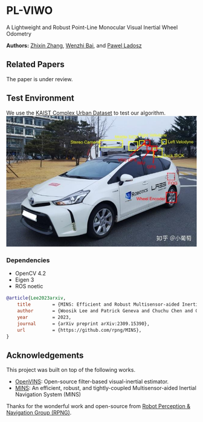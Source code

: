 # PL-VIWO
A Lightweight and Robust Point-Line Monocular Visual Inertial Wheel Odometry

**Authors:** [Zhixin Zhang](https://happy-zzx.github.io/ZhixinZhang.github.io/), [Wenzhi Bai](https://wenzhibai.github.io/), and [Pawel Ladosz](https://scholar.google.com/citations?user=fSEWVN8AAAAJ&hl=en)

## Related Papers
The paper is under review.

## Test Environment
We use the [KAIST Complex Urban Dataset](https://sites.google.com/view/complex-urban-dataset) to test our algorithm.
![alt text](images/KAIST_data.jpg)
### Dependencies
* OpenCV 4.2
* Eigen 3
* ROS noetic


```bibtex
@article{Lee2023arxiv,
    title        = {MINS: Efficient and Robust Multisensor-aided Inertial Navigation System},
    author       = {Woosik Lee and Patrick Geneva and Chuchu Chen and Guoquan Huang},
    year         = 2023,
    journal      = {arXiv preprint arXiv:2309.15390},
    url          = {https://github.com/rpng/MINS},
}
```

## Acknowledgements
This project was built on top of the following works.
* [OpenVINS](https://github.com/rpng/open_vins): Open-source filter-based visual-inertial estimator.
* [MINS](https://github.com/rpng/MINS/tree/master): An efficient, robust, and tightly-coupled Multisensor-aided Inertial Navigation System (MINS)

  
Thanks for the wonderful work and open-source from [Robot Perception & Navigation Group (RPNG)](https://github.com/rpng). 
